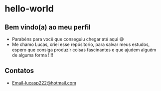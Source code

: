 # hello-world

## Bem vindo(a) ao meu perfil
  -  Parabéns para você que conseguiu chegar até aqui 😄
  -  Me chamo Lucas, criei esse repósitorio, para salvar meus
    estudos, espero que consiga produzir coisas fascinantes e que ajudem alguém de alguma forma !!!!

## Contatos
  - Email-lucasp222@hotmail.com

